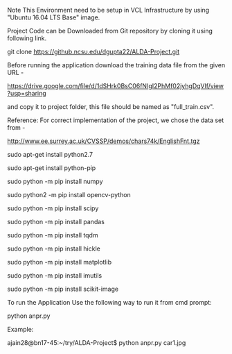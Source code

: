 Note This Environment need to be setup in VCL Infrastructure by using "Ubuntu 16.04 LTS Base" image. 

Project Code can be Downloaded from Git repository by cloning it using following link.


git clone https://github.ncsu.edu/dgupta22/ALDA-Project.git

Before running the application download the training data file from the given URL - 

https://drive.google.com/file/d/1dSHrk0BsC06fNIgI2PhMf02jyhgDqVlf/view?usp=sharing 

and copy it to project folder, this file should be named as "full_train.csv".

Reference: For correct implementation of the project, we chose the data set from - 

http://www.ee.surrey.ac.uk/CVSSP/demos/chars74k/EnglishFnt.tgz


sudo apt-get install python2.7

sudo apt-get install python-pip

sudo python -m pip install numpy

sudo python2 -m pip install opencv-python

sudo python -m pip install scipy

sudo python -m pip install pandas

sudo python -m pip install tqdm

sudo python -m pip install hickle

sudo python -m pip install matplotlib

sudo python -m pip install imutils

sudo python -m pip install scikit-image


To run the Application Use the following way to run it from cmd prompt:

python anpr.py <car image to predict the number plate>

Example: 

ajain28@bn17-45:~/try/ALDA-Project$ python anpr.py car1.jpg
